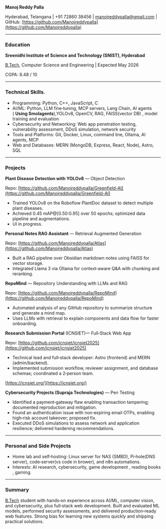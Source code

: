 **Manoj Reddy Palla**

Hyderabad, Telangana | +91 72860 38456 | [manojreddypalla@gmail.com](mailto:manojreddypalla@gmail.com) | GitHub: [https://github.com/Manojreddypalla](https://github.com/Manojreddypalla)

---

### Education

**Sreenidhi Institute of Science and Technology (SNIST), Hyderabad**

[B.Tech](http://B.Tech), Computer Science and Engineering | Expected May 2026

CGPA: 8.48 / 10

---

### Technical Skills.

- Programming: Python, C++, JavaScript, C
- AI/ML: Python, LLM fine‑tuning, MCP servers, Lang Chain, AI agents ( **Using Smolagents**),YOLOv8, OpenCV, RAG, FAISS(vector DB) , model training and evaluation
- Cybersecurity and Networking: Web app penetration testing, vulnerability assessment, DDoS simulation, network security
- Tools and Platforms: Git, Docker, Linux, command line, Ollama, AI agents, MCP
- Web and Databases: MERN (MongoDB, Express, React, Node), Astro, SQL

---

### Projects

**Plant Disease Detection with YOLOv8** — Object Detection

Repo: [https://github.com/Manojreddypalla/Greenfield-AI](https://github.com/Manojreddypalla/Greenfield-AI)

- Trained YOLOv8 on the Roboflow PlantDoc dataset to detect multiple plant diseases.
- Achieved 0.45 mAP@[0.50:0.95] over 50 epochs; optimized data pipeline and augmentations.
- UI in progress.

**Personal Notes RAG Assistant** — Retrieval Augmented Generation

Repo: [https://github.com/Manojreddypalla/Atlas](https://github.com/Manojreddypalla/Atlas)

- Built a RAG pipeline over Obsidian markdown notes using FAISS for vector storage.
- Integrated Llama 3 via Ollama for context‑aware Q&A with chunking and reranking.

**RepoMind** — Repository Understanding with LLMs and RAG

Repo: [https://github.com/Manojreddypalla/RepoMind](https://github.com/Manojreddypalla/RepoMind)

- Automated analysis of any GitHub repository to summarize structure and generate a mind map.
- Uses LLMs with retrieval to explain components and data flow for faster onboarding.

**Research Submission Portal** (ICNSIET)— Full‑Stack Web App

Repo: [https://github.com/icnsiet/icnsiet2025](https://github.com/icnsiet/icnsiet2025)

- Technical lead and full‑stack developer: Astro (frontend) and MERN (admin/backend).
- Implemented submission workflow, reviewer assignment, and database schemas; coordinated a 2‑person team.

[https://icnsiet.org/](https://icnsiet.org/)

**Cybersecurity Projects (Supraja Technologies)** — Pen Testing

- Identified a payment‑gateway flaw enabling transaction tampering; documented reproduction and mitigation.
- Found an authentication issue with non‑expiring email OTPs, enabling high‑risk account takeover; proposed fix.
- Executed DDoS simulations to assess network and application resilience; delivered hardening recommendations.

---

### Personal and Side Projects

- Home lab and self‑hosting: Linux server for NAS (SMBD), Pi‑hole(DNS server), code‑server(vs code in brower), and n8n automations.
- Interests: AI research, cybersecurity, game development , reading books , gaming.

---

### Summary

[B.Tech](http://B.Tech) student with hands‑on experience across AI/ML, computer vision, and cybersecurity, plus full‑stack web development. Built and evaluated ML models, performed security assessments, and delivered production‑ready web features. Strong bias for learning new systems quickly and shipping practical solutions.